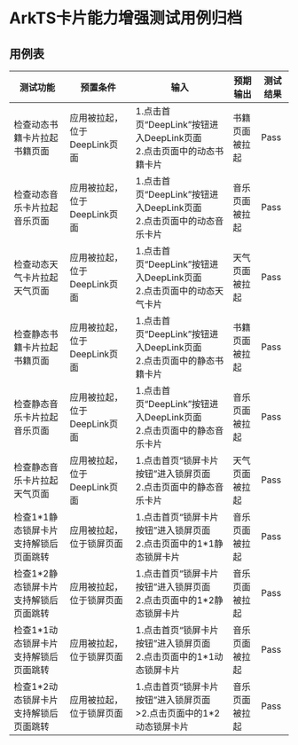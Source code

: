 # ArkTS卡片能力增强测试用例归档

## 用例表

|测试功能|预置条件|输入|预期输出|测试结果|
|---|---|---|---|---|
|检查动态书籍卡片拉起书籍页面| 应用被拉起，位于DeepLink页面 |1.点击首页“DeepLink”按钮进入DeepLink页面 <br />2.点击页面中的动态书籍卡片|书籍页面被拉起|Pass|
|检查动态音乐卡片拉起音乐页面| 应用被拉起，位于DeepLink页面 |1.点击首页“DeepLink”按钮进入DeepLink页面 <br />2.点击页面中的动态音乐卡片|音乐页面被拉起|Pass|
|检查动态天气卡片拉起天气页面| 应用被拉起，位于DeepLink页面 |1.点击首页“DeepLink”按钮进入DeepLink页面 <br />2.点击页面中的动态天气卡片|天气页面被拉起|Pass|
|检查静态书籍卡片拉起书籍页面| 应用被拉起，位于DeepLink页面 |1.点击首页“DeepLink”按钮进入DeepLink页面 <br />2.点击页面中的静态书籍卡片|书籍页面被拉起|Pass|
|检查静态音乐卡片拉起音乐页面| 应用被拉起，位于DeepLink页面 |1.点击首页“DeepLink”按钮进入DeepLink页面 <br />2.点击页面中的静态音乐卡片|音乐页面被拉起|Pass|
|检查静态音乐卡片拉起天气页面| 应用被拉起，位于DeepLink页面 |1.点击首页“锁屏卡片按钮”进入锁屏页面 <br />2.点击页面中的静态音乐卡片|天气页面被拉起|Pass|
| 检查1*1静态锁屏卡片支持解锁后页面跳转 | 应用被拉起，位于锁屏页面   | 1.点击首页“锁屏卡片按钮”进入锁屏页面 <br />2.点击页面中的1*1静态锁屏卡片 | 音乐页面被拉起  | Pass     |
| 检查1*2静态锁屏卡片支持解锁后页面跳转 | 应用被拉起，位于锁屏页面   | 1.点击首页“锁屏卡片按钮”进入锁屏页面 <br />2.点击页面中的1*2静态锁屏卡片 | 音乐页面被拉起  |Pass|
| 检查1*1动态锁屏卡片支持解锁后页面跳转 | 应用被拉起，位于锁屏页面   | 1.点击首页“锁屏卡片按钮”进入锁屏页面 <br />2.点击页面中的1*1动态锁屏卡片 | 音乐页面被拉起      |Pass|
| 检查1*2动态锁屏卡片支持解锁后页面跳转 | 应用被拉起，位于锁屏页面   | 1.点击首页“锁屏卡片按钮”进入锁屏页面 <br />>2.点击页面中的1*2动态锁屏卡片 | 音乐页面被拉起      |Pass|

